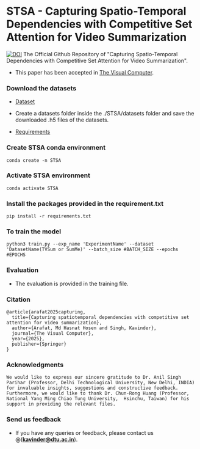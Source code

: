 # STSA - Capturing Spatio-Temporal Dependencies with Competitive Set Attention for Video Summarization  
[![DOI](https://zenodo.org/badge/882984239.svg)](https://doi.org/10.5281/zenodo.14032948)
The Official Github Repository of "Capturing Spatio-Temporal Dependencies with Competitive Set Attention for Video Summarization". 

- This paper has been accepted in [The Visual Computer](https://doi.org/10.1007/s00371-025-03865-1).

### Download the datasets
- [Dataset](https://drive.google.com/drive/folders/1KTpftiMchP0q-pdcJ4K7HaARJloOwQA6?usp=sharing)
- Create a datasets folder inside the ./STSA/datasets folder and save the downloaded .h5 files of the datasets.
  
- [Requirements](https://github.com/ara-47/STSA/blob/main/requirements.txt)

### Create STSA conda environment
```
conda create -n STSA
```

### Activate STSA environment
```
conda activate STSA
```

### Install the packages provided in the requirement.txt
```
pip install -r requirements.txt
```

### To train the model
```
python3 train.py --exp_name 'ExperimentName' --dataset 'DatasetName(TVSum or SumMe)' --batch_size #BATCH_SIZE --epochs #EPOCHS
```

### Evaluation
- The evaluation is provided in the training file.

### Citation
```
@article{arafat2025capturing,
  title={Capturing spatiotemporal dependencies with competitive set attention for video summarization},
  author={Arafat, Md Hasnat Hosen and Singh, Kavinder},
  journal={The Visual Computer},
  year={2025},
  publisher={Springer}
}
```

### Acknowledgments
```
We would like to express our sincere gratitude to Dr. Anil Singh Parihar (Professor, Delhi Technological University, New Delhi, INDIA) for invaluable insights, suggestions and constructive feedback. Furthermore, we would like to thank Dr. Chun-Rong Huang (Professor, National Yang Ming Chiao Tung University,  Hsinchu, Taiwan) for his support in providing the relevant files.
```

### Send us feedback
- If you have any queries or feedback, please contact us @(**kavinder@dtu.ac.in**).
